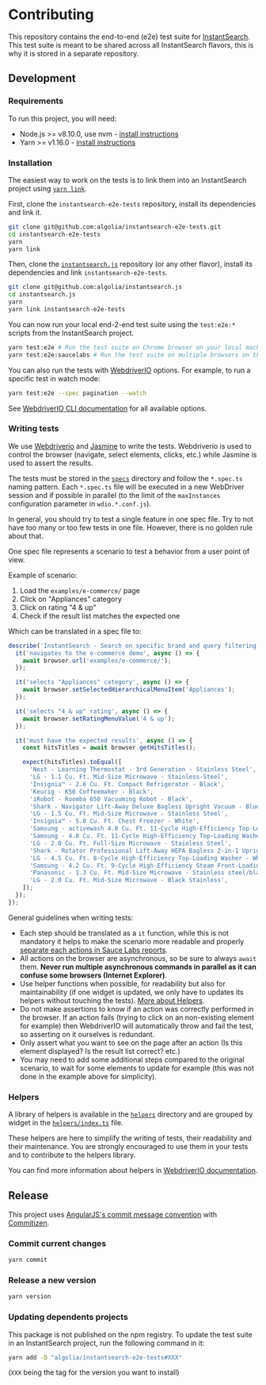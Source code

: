 # Contributing

This repository contains the end-to-end (e2e) test suite for [InstantSearch](https://github.com/algolia/instantsearch.js). This test suite is meant to be shared across all InstantSearch flavors, this is why it is stored in a separate repository.

## Development

### Requirements

To run this project, you will need:

- Node.js >= v8.10.0, use nvm - [install instructions](https://github.com/creationix/nvm#install-script)
- Yarn >= v1.16.0 - [install instructions](https://yarnpkg.com/en/docs/install#alternatives-stable)

### Installation

The easiest way to work on the tests is to link them into an InstantSearch project using [`yarn link`](https://yarnpkg.com/en/docs/cli/link).

First, clone the `instantsearch-e2e-tests` repository, install its dependencies and link it.

```sh
git clone git@github.com:algolia/instantsearch-e2e-tests.git
cd instantsearch-e2e-tests
yarn
yarn link
```

Then, clone the [`instantsearch.js`](https://github.com/algolia/instantsearch.js/) repository (or any other flavor), install its dependencies and link `instantsearch-e2e-tests`.

```sh
git clone git@github.com:algolia/instantsearch.js
cd instantsearch.js
yarn
yarn link instantsearch-e2e-tests
```

You can now run your local end-2-end test suite using the `test:e2e:*` scripts from the InstantSearch project.

```sh
yarn test:e2e # Run the test suite on Chrome browser on your local machine
yarn test:e2e:saucelabs # Run the test suite on multiple browsers on the Sauce Labs service
```

You can also run the tests with [WebdriverIO](https://webdriver.io) options. For example, to run a specific test in watch mode:

```sh
yarn test:e2e --spec pagination --watch
```

See [WebdriverIO CLI documentation](https://webdriver.io/docs/clioptions.html) for all available options.

### Writing tests

We use [Webdriverio](https://webdriver.io) and [Jasmine](https://jasmine.github.io) to write the tests. Webdriverio is used to control the browser (navigate, select elements, clicks, etc.) while Jasmine is used to assert the results.

The tests must be stored in the [`specs`](specs) directory and follow the `*.spec.ts` naming pattern. Each `*.spec.ts` file will be executed in a new WebDriver session and if possible in parallel (to the limit of the `maxInstances` configuration parameter in `wdio.*.conf.js`).

In general, you should try to test a single feature in one spec file. Try to not have too many or too few tests in one file. However, there is no golden rule about that.

One spec file represents a scenario to test a behavior from a user point of view.

Example of scenario:

1. Load the `examples/e-commerce/` page
2. Click on "Appliances" category
3. Click on rating "4 & up"
4. Check if the result list matches the expected one

Which can be translated in a spec file to:

```js
describe('InstantSearch - Search on specific brand and query filtering', () => {
  it('navigates to the e-commerce demo', async () => {
    await browser.url('examples/e-commerce/');
  });

  it('selects "Appliances" category', async () => {
    await browser.setSelectedHierarchicalMenuItem('Appliances');
  });

  it('selects "4 & up" rating', async () => {
    await browser.setRatingMenuValue('4 & up');
  });

  it('must have the expected results', async () => {
    const hitsTitles = await browser.getHitsTitles();

    expect(hitsTitles).toEqual([
      'Nest - Learning Thermostat - 3rd Generation - Stainless Steel',
      'LG - 1.1 Cu. Ft. Mid-Size Microwave - Stainless-Steel',
      'Insignia™ - 2.6 Cu. Ft. Compact Refrigerator - Black',
      'Keurig - K50 Coffeemaker - Black',
      'iRobot - Roomba 650 Vacuuming Robot - Black',
      'Shark - Navigator Lift-Away Deluxe Bagless Upright Vacuum - Blue',
      'LG - 1.5 Cu. Ft. Mid-Size Microwave - Stainless Steel',
      'Insignia™ - 5.0 Cu. Ft. Chest Freezer - White',
      'Samsung - activewash 4.8 Cu. Ft. 11-Cycle High-Efficiency Top-Loading Washer - White',
      'Samsung - 4.8 Cu. Ft. 11-Cycle High-Efficiency Top-Loading Washer - White',
      'LG - 2.0 Cu. Ft. Full-Size Microwave - Stainless Steel',
      'Shark - Rotator Professional Lift-Away HEPA Bagless 2-in-1 Upright Vacuum - Red',
      'LG - 4.5 Cu. Ft. 8-Cycle High-Efficiency Top-Loading Washer - White',
      'Samsung - 4.2 Cu. Ft. 9-Cycle High-Efficiency Steam Front-Loading Washer - Platinum',
      'Panasonic - 1.3 Cu. Ft. Mid-Size Microwave - Stainless steel/black/silver',
      'LG - 2.0 Cu. Ft. Mid-Size Microwave - Black Stainless',
    ]);
  });
});
```

General guidelines when writing tests:

- Each step should be translated as a `it` function, while this is not mandatory it helps to make the scenario more readable and properly [separate each actions in Sauce Labs reports](https://user-images.githubusercontent.com/13209/62311104-56217d80-b48b-11e9-94dc-3c18b9ddc2af.png).
- All actions on the browser are asynchronous, so be sure to always `await` them. **Never run multiple asynchronous commands in parallel as it can confuse some browsers (Internet Explorer)**.
- Use helper functions when possible, for readability but also for maintainability (if one widget is updated, we only have to updates its helpers without touching the tests). [More about Helpers](#helpers).
- Do not make assertions to know if an action was correctly performed in the browser. If an action fails (trying to click on an non-existing element for example) then WebdriverIO will automatically throw and fail the test, so asserting on it ourselves is redundant.
- Only assert what you want to see on the page after an action (Is this element displayed? Is the result list correct? etc.)
- You may need to add some additional steps compared to the original scenario, to wait for some elements to update for example (this was not done in the example above for simplicity).

### Helpers

A library of helpers is available in the [`helpers`](helpers) directory and are grouped by widget in the [`helpers/index.ts`](helpers/index.ts) file.

These helpers are here to simplify the writing of tests, their readability and their maintenance. You are strongly encouraged to use them in your tests and to contribute to the helpers library.

You can find more information about helpers in [WebdriverIO documentation](https://webdriver.io/docs/customcommands.html#adding-custom-commands).

## Release

This project uses [AngularJS's commit message convention](https://github.com/angular/angular.js/blob/master/DEVELOPERS.md#-git-commit-guidelines) with [Commitizen](http://commitizen.github.io/cz-cli/).

### Commit current changes

```sh
yarn commit
```

### Release a new version

```sh
yarn version
```

### Updating dependents projects

This package is not published on the npm registry. To update the test suite in an InstantSearch project, run the following command in it:

```sh
yarn add -D "algolia/instantsearch-e2e-tests#XXX"
```

(`XXX` being the tag for the version you want to install)
